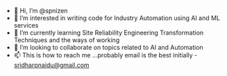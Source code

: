 - 👋 Hi, I’m @spnizen
- 👀 I’m interested in writing code for Industry Automation using AI and ML services
- 🌱 I’m currently learning Site Reliability Engineering Transformation Techniques and the ways of working
- 💞️ I’m looking to collaborate on topics related to AI and Automation
- 📫 This is how to reach me ...probably email is the best initially - sridharpnaidu@gmail.com  

<!---
spnizen/spnizen is a ✨ special ✨ repository because its `README.md` (this file) appears on your GitHub profile.
You can click the Preview link to take a look at your changes.
--->

